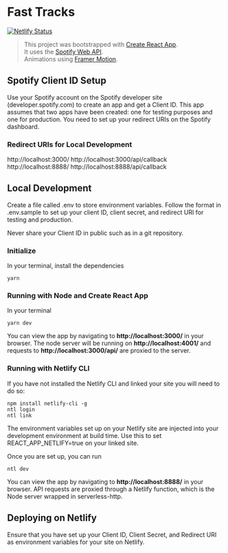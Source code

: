 # Fast Tracks

[![Netlify Status](https://api.netlify.com/api/v1/badges/a1b74fb2-f506-44c7-9966-f879403e2e04/deploy-status)](https://app.netlify.com/sites/fasttracks/deploys)

> This project was bootstrapped with [Create React App](https://github.com/facebook/create-react-app). <br />
> It uses the [Spotify Web API](https://developer.spotify.com/documentation/web-api/). <br />
> Animations using [Framer Motion](https://github.com/framer/motion). <br />

## Spotify Client ID Setup

Use your Spotify account on the Spotify developer site (developer.spotify.com) to create an app and get a Client ID. This app assumes that two apps have been created: one for testing purposes and one for production. You need to set up your redirect URIs on the Spotify dashboard.

### Redirect URIs for Local Development

http://localhost:3000/
http://localhost:3000/api/callback
http://localhost:8888/
http://localhost:8888/api/callback

## Local Development

Create a file called .env to store environment variables. Follow the format in .env.sample to set up your client ID, client secret, and redirect URI for testing and production.

Never share your Client ID in public such as in a git repository.

### Initialize

In your terminal, install the dependencies

    yarn

### Running with Node and Create React App

In your terminal

    yarn dev

You can view the app by navigating to **http://localhost:3000/** in your browser. The node server will be running on **http://localhost:4001/** and requests to **http://localhost:3000/api/** are proxied to the server.

### Running with Netlify CLI

If you have not installed the Netlify CLI and linked your site you will need to do so:

    npm install netlify-cli -g
    ntl login
    ntl link

The environment variables set up on your Netlify site are injected into your development environment at build time. Use this to set REACT_APP_NETLIFY=true on your linked site.

Once you are set up, you can run

    ntl dev

You can view the app by navigating to **http://localhost:8888/** in your browser. API requests are proxied through a Netlify function, which is the Node server wrapped in serverless-http.

## Deploying on Netlify

Ensure that you have set up your Client ID, Client Secret, and Redirect URI as environment variables for your site on Netlify.
